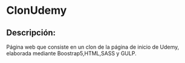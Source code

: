# ClonUdemy
## Descripción: 
Página web que consiste en un clon de la página de inicio de Udemy, elaborada mediante Boostrap5,HTML,SASS y GULP.
